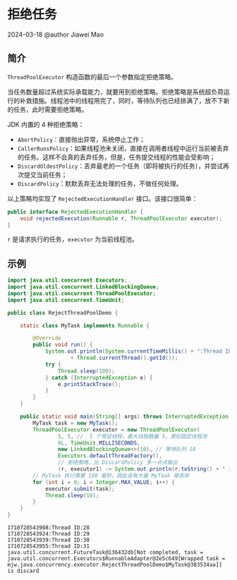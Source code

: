 # 拒绝任务

2024-03-18
@author Jiawei Mao

## 简介

`ThreadPoolExecutor` 构造函数的最后一个参数指定拒绝策略。

当任务数量超过系统实际承载能力，就要用到拒绝策略。拒绝策略是系统超负荷运行的补救措施。线程池中的线程用完了，同时，等待队列也已经排满了，放不下新的任务，此时需要拒绝策略。

JDK 内置的 4 种拒绝策略：

- `AbortPolicy`：直接抛出异常，系统停止工作；
- `CallerRunsPolicy`：如果线程池未关闭，直接在调用者线程中运行当前被丢弃的任务。这样不会真的丢弃任务，但是，任务提交线程的性能会受影响；
- `DiscardOldestPolicy`：丢弃最老的一个任务（即将被执行的任务），并尝试再次提交当前任务；
- `DiscardPolicy`：默默丢弃无法处理的任务，不做任何处理。

以上策略均实现了 `RejectedExecutionHandler` 接口。该接口很简单：

```java
public interface RejectedExecutionHandler {
    void rejectedExecution(Runnable r, ThreadPoolExecutor executor);
}
```

`r` 是请求执行的任务，`executor` 为当前线程池。

## 示例

```java
import java.util.concurrent.Executors;
import java.util.concurrent.LinkedBlockingQueue;
import java.util.concurrent.ThreadPoolExecutor;
import java.util.concurrent.TimeUnit;

public class RejectThreadPoolDemo {

    static class MyTask implements Runnable {

        @Override
        public void run() {
            System.out.println(System.currentTimeMillis() + ":Thread ID:"
                    + Thread.currentThread().getId());
            try {
                Thread.sleep(100);
            } catch (InterruptedException e) {
                e.printStackTrace();
            }
        }
    }

    public static void main(String[] args) throws InterruptedException {
        MyTask task = new MyTask();
        ThreadPoolExecutor executor = new ThreadPoolExecutor(
                5, 5, //  5 个常驻线程，最大线程数量 5，类似固定线程池
                0L, TimeUnit.MILLISECONDS,
                new LinkedBlockingQueue<>(10), // 等待队列 10
                Executors.defaultThreadFactory(),
                // 拒绝策略，比 DiscardPolicy 多一点点输出
                (r, executor1) -> System.out.println(r.toString() + " is discard"));
        // MyTask 执行需要 100 毫秒，因此会有大量 MyTask 被丢弃
        for (int i = 0; i < Integer.MAX_VALUE; i++) {
            executor.submit(task);
            Thread.sleep(10);
        }
    }
}
```

```
1710728543908:Thread ID:28
1710728543924:Thread ID:29
1710728543939:Thread ID:30
1710728543955:Thread ID:31
java.util.concurrent.FutureTask@136432db[Not completed, task = java.util.concurrent.Executors$RunnableAdapter@2e5c649[Wrapped task = mjw.java.concurrency.executor.RejectThreadPoolDemo$MyTask@383534aa]] is discard
```

